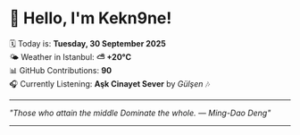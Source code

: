 # 👋 Hello, I'm Kekn9ne!

🗓️ Today is: **Tuesday, 30 September 2025**  
🌤️ Weather in Istanbul: **⛅️  +20°C**  
📊 GitHub Contributions: **90**  
🎧 Currently Listening: **Aşk Cinayet Sever** by *Gülşen* 🎶

---

_"Those who attain the middle Dominate the whole. — *Ming-Dao Deng*"_

---
